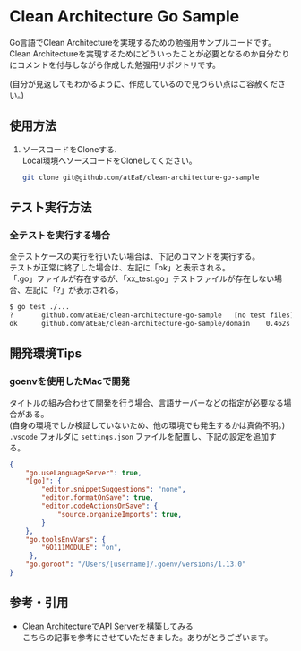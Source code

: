 # Clean Architecture Go Sample
Go言語でClean Architectureを実現するための勉強用サンプルコードです。  
Clean Architectureを実現するためにどういったことが必要となるのか自分なりにコメントを付与しながら作成した勉强用リポジトリです。　 

(自分が見返してもわかるように、作成しているので見づらい点はご容赦ください。)

## 使用方法
1. ソースコードをCloneする.  
   Local環境へソースコードをCloneしてください。
   ```sh
   git clone git@github.com/atEaE/clean-architecture-go-sample
   ```

## テスト実行方法
### 全テストを実行する場合
全テストケースの実行を行いたい場合は、下記のコマンドを実行する。  
テストが正常に終了した場合は、左記に「ok」と表示される。  
「.go」ファイルが存在するが、「xx_test.go」テストファイルが存在しない場合、左記に「?」が表示される。
```sh
$ go test ./...
?       github.com/atEaE/clean-architecture-go-sample   [no test files]
ok      github.com/atEaE/clean-architecture-go-sample/domain    0.462s
```

## 開発環境Tips
### goenvを使用したMacで開発
タイトルの組み合わせて開発を行う場合、言語サーバーなどの指定が必要なる場合がある。  
(自身の環境でしか検証していないため、他の環境でも発生するかは真偽不明。)
`.vscode` フォルダに `settings.json` ファイルを配置し、下記の設定を追加する。  
```json
{
    "go.useLanguageServer": true,
    "[go]": {
        "editor.snippetSuggestions": "none",
        "editor.formatOnSave": true,
        "editor.codeActionsOnSave": {
            "source.organizeImports": true,
        }
    },
    "go.toolsEnvVars": {
        "GO111MODULE": "on",
     },
    "go.goroot": "/Users/[username]/.goenv/versions/1.13.0"
}

```


## 参考・引用
- [Clean ArchitectureでAPI Serverを構築してみる](https://qiita.com/hirotakan/items/698c1f5773a3cca6193e)  
  こちらの記事を参考にさせていただきました。ありがとうございます。
